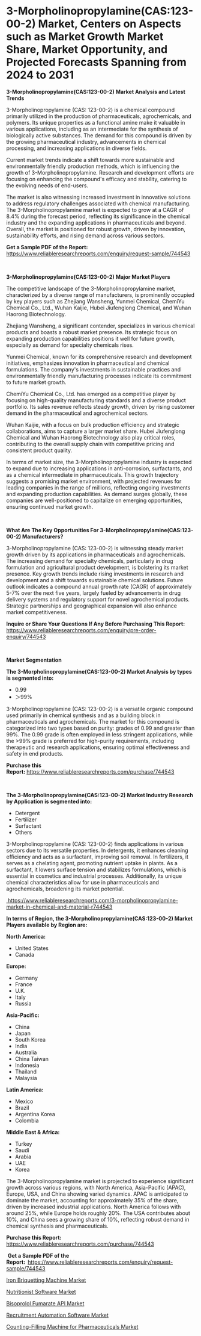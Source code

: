 <p><h1>3-Morpholinopropylamine(CAS:123-00-2) Market, Centers on Aspects such as Market Growth Market Share, Market Opportunity, and Projected Forecasts Spanning from 2024 to 2031</h1></p><p><strong>3-Morpholinopropylamine(CAS:123-00-2) Market Analysis and Latest Trends</strong></p>
<p><p>3-Morpholinopropylamine (CAS: 123-00-2) is a chemical compound primarily utilized in the production of pharmaceuticals, agrochemicals, and polymers. Its unique properties as a functional amine make it valuable in various applications, including as an intermediate for the synthesis of biologically active substances. The demand for this compound is driven by the growing pharmaceutical industry, advancements in chemical processing, and increasing applications in diverse fields. </p><p>Current market trends indicate a shift towards more sustainable and environmentally friendly production methods, which is influencing the growth of 3-Morpholinopropylamine. Research and development efforts are focusing on enhancing the compound's efficacy and stability, catering to the evolving needs of end-users. </p><p>The market is also witnessing increased investment in innovative solutions to address regulatory challenges associated with chemical manufacturing. The 3-Morpholinopropylamine market is expected to grow at a CAGR of 8.4% during the forecast period, reflecting its significance in the chemical industry and the expanding applications in pharmaceuticals and beyond. Overall, the market is positioned for robust growth, driven by innovation, sustainability efforts, and rising demand across various sectors.</p></p>
<p><strong>Get a Sample PDF of the Report:&nbsp;</strong> <a href="https://www.reliableresearchreports.com/enquiry/request-sample/744543?utm_campaign=16&utm_medium=2&utm_source=Github&utm_content=ia&utm_term=30102024&utm_id=3-morpholinopropylaminecas123-00-2">https://www.reliableresearchreports.com/enquiry/request-sample/744543</a></p>
<p>&nbsp;</p>
<p><strong>3-Morpholinopropylamine(CAS:123-00-2) Major Market Players</strong></p>
<p><p>The competitive landscape of the 3-Morpholinopropylamine market, characterized by a diverse range of manufacturers, is prominently occupied by key players such as Zhejiang Wansheng, Yunmei Chemical, ChemiYu Chemical Co., Ltd., Wuhan Kaijie, Hubei Jiufenglong Chemical, and Wuhan Haorong Biotechnology.  </p><p>Zhejiang Wansheng, a significant contender, specializes in various chemical products and boasts a robust market presence. Its strategic focus on expanding production capabilities positions it well for future growth, especially as demand for specialty chemicals rises. </p><p>Yunmei Chemical, known for its comprehensive research and development initiatives, emphasizes innovation in pharmaceutical and chemical formulations. The company's investments in sustainable practices and environmentally friendly manufacturing processes indicate its commitment to future market growth.</p><p>ChemiYu Chemical Co., Ltd. has emerged as a competitive player by focusing on high-quality manufacturing standards and a diverse product portfolio. Its sales revenue reflects steady growth, driven by rising customer demand in the pharmaceutical and agrochemical sectors.</p><p>Wuhan Kaijie, with a focus on bulk production efficiency and strategic collaborations, aims to capture a larger market share. Hubei Jiufenglong Chemical and Wuhan Haorong Biotechnology also play critical roles, contributing to the overall supply chain with competitive pricing and consistent product quality.</p><p>In terms of market size, the 3-Morpholinopropylamine industry is expected to expand due to increasing applications in anti-corrosion, surfactants, and as a chemical intermediate in pharmaceuticals. This growth trajectory suggests a promising market environment, with projected revenues for leading companies in the range of millions, reflecting ongoing investments and expanding production capabilities. As demand surges globally, these companies are well-positioned to capitalize on emerging opportunities, ensuring continued market growth.</p></p>
<p>&nbsp;</p>
<p><strong>What Are The Key Opportunities For 3-Morpholinopropylamine(CAS:123-00-2) Manufacturers?</strong></p>
<p><p>3-Morpholinopropylamine (CAS: 123-00-2) is witnessing steady market growth driven by its applications in pharmaceuticals and agrochemicals. The increasing demand for specialty chemicals, particularly in drug formulation and agricultural product development, is bolstering its market presence. Key growth trends include rising investments in research and development and a shift towards sustainable chemical solutions. Future outlook indicates a compound annual growth rate (CAGR) of approximately 5-7% over the next five years, largely fueled by advancements in drug delivery systems and regulatory support for novel agrochemical products. Strategic partnerships and geographical expansion will also enhance market competitiveness.</p></p>
<p><strong>Inquire or Share Your Questions If Any Before Purchasing This Report:</strong> <a href="https://www.reliableresearchreports.com/enquiry/pre-order-enquiry/744543?utm_campaign=16&utm_medium=2&utm_source=Github&utm_content=ia&utm_term=30102024&utm_id=3-morpholinopropylaminecas123-00-2">https://www.reliableresearchreports.com/enquiry/pre-order-enquiry/744543</a></p>
<p>&nbsp;</p>
<p><strong>Market Segmentation</strong></p>
<p><strong>The 3-Morpholinopropylamine(CAS:123-00-2) Market Analysis by types is segmented into:</strong></p>
<p><ul><li>0.99</li><li>＞99%</li></ul></p>
<p><p>3-Morpholinopropylamine (CAS: 123-00-2) is a versatile organic compound used primarily in chemical synthesis and as a building block in pharmaceuticals and agrochemicals. The market for this compound is categorized into two types based on purity: grades of 0.99 and greater than 99%. The 0.99 grade is often employed in less stringent applications, while the >99% grade is preferred for high-purity requirements, including therapeutic and research applications, ensuring optimal effectiveness and safety in end products.</p></p>
<p><strong>Purchase this Report:&nbsp;</strong><a href="https://www.reliableresearchreports.com/purchase/744543?utm_campaign=16&utm_medium=2&utm_source=Github&utm_content=ia&utm_term=30102024&utm_id=3-morpholinopropylaminecas123-00-2">https://www.reliableresearchreports.com/purchase/744543</a></p>
<p>&nbsp;</p>
<p><strong>The 3-Morpholinopropylamine(CAS:123-00-2) Market Industry Research by Application is segmented into:</strong></p>
<p><ul><li>Detergent</li><li>Fertilizer</li><li>Surfactant</li><li>Others</li></ul></p>
<p><p>3-Morpholinopropylamine (CAS: 123-00-2) finds applications in various sectors due to its versatile properties. In detergents, it enhances cleaning efficiency and acts as a surfactant, improving soil removal. In fertilizers, it serves as a chelating agent, promoting nutrient uptake in plants. As a surfactant, it lowers surface tension and stabilizes formulations, which is essential in cosmetics and industrial processes. Additionally, its unique chemical characteristics allow for use in pharmaceuticals and agrochemicals, broadening its market potential.</p></p>
<p><a href="https://www.reliableresearchreports.com/3-morpholinopropylamine-market-in-chemical-and-material-r744543?utm_campaign=16&utm_medium=2&utm_source=Github&utm_content=ia&utm_term=30102024&utm_id=3-morpholinopropylaminecas123-00-2">&nbsp;https://www.reliableresearchreports.com/3-morpholinopropylamine-market-in-chemical-and-material-r744543</a></p>
<p><strong>In terms of Region, the 3-Morpholinopropylamine(CAS:123-00-2) Market Players available by Region are:</strong></p>
<p>
    <p> <strong> North America: </strong>
        <ul>
            <li>United States</li>
            <li>Canada</li>
        </ul>
        </p> 
    <p> <strong> Europe: </strong>
        <ul>
            <li>Germany</li>
            <li>France</li>
            <li>U.K.</li>
            <li>Italy</li>
            <li>Russia</li>
        </ul>
        </p> 
    <p> <strong> Asia-Pacific: </strong>
        <ul>
            <li>China</li>
            <li>Japan</li>
            <li>South Korea</li>
            <li>India</li>
            <li>Australia</li>
            <li>China Taiwan</li>
            <li>Indonesia</li>
            <li>Thailand</li>
            <li>Malaysia</li>
        </ul>
        </p> 
    <p> <strong> Latin America: </strong>
        <ul>
            <li>Mexico</li>
            <li>Brazil</li>
            <li>Argentina Korea</li>
            <li>Colombia</li>
        </ul>
        </p> 
    <p> <strong> Middle East & Africa: </strong>
        <ul>
            <li>Turkey</li>
            <li>Saudi</li>
            <li>Arabia</li>
            <li>UAE</li>
            <li>Korea</li>
        </ul>
    </p>
    </p>
<p><p>The 3-Morpholinopropylamine market is projected to experience significant growth across various regions, with North America, Asia-Pacific (APAC), Europe, USA, and China showing varied dynamics. APAC is anticipated to dominate the market, accounting for approximately 35% of the share, driven by increased industrial applications. North America follows with around 25%, while Europe holds roughly 20%. The USA contributes about 10%, and China sees a growing share of 10%, reflecting robust demand in chemical synthesis and pharmaceuticals.</p></p>
<p><strong>Purchase this Report: </strong><a href="https://www.reliableresearchreports.com/purchase/744543?utm_campaign=16&utm_medium=2&utm_source=Github&utm_content=ia&utm_term=30102024&utm_id=3-morpholinopropylaminecas123-00-2">https://www.reliableresearchreports.com/purchase/744543</a></p>
<p>&nbsp;<strong>Get a Sample PDF of the Report:&nbsp;&nbsp;</strong><a href="https://www.reliableresearchreports.com/enquiry/request-sample/744543?utm_campaign=16&utm_medium=2&utm_source=Github&utm_content=ia&utm_term=30102024&utm_id=3-morpholinopropylaminecas123-00-2">https://www.reliableresearchreports.com/enquiry/request-sample/744543</a></p>
<p><strong></strong></p>
<p><p><a href="https://issuu.com/reportprime-2/docs/iron-briquetting-machine-market-siz_19ca9dfb8c3fd5?utm_campaign=16&utm_medium=2&utm_source=Github&utm_content=ia&utm_term=30102024&utm_id=3-morpholinopropylaminecas123-00-2">Iron Briquetting Machine Market</a></p><p><a href="https://www.linkedin.com/pulse/nutritionist-software-value-chain-analysis-from-raw-materials-xwc3e?utm_campaign=16&utm_medium=2&utm_source=Github&utm_content=ia&utm_term=30102024&utm_id=3-morpholinopropylaminecas123-00-2">Nutritionist Software Market</a></p><p><a href="https://github.com/maniehilp9ib/Market-Research-Report-List-1/blob/main/bisoprolol-fumarate-api-market.md?utm_campaign=16&utm_medium=2&utm_source=Github&utm_content=ia&utm_term=30102024&utm_id=3-morpholinopropylaminecas123-00-2">Bisoprolol Fumarate API Market</a></p><p><a href="https://www.linkedin.com/pulse/disruption-innovation-recruitment-automation-software-industry-oxhfe?utm_campaign=16&utm_medium=2&utm_source=Github&utm_content=ia&utm_term=30102024&utm_id=3-morpholinopropylaminecas123-00-2">Recruitment Automation Software Market</a></p><p><a href="https://issuu.com/reportprime-2/docs/counting-filling-machine-for-pharma_f656cb392e0f0f?utm_campaign=16&utm_medium=2&utm_source=Github&utm_content=ia&utm_term=30102024&utm_id=3-morpholinopropylaminecas123-00-2">Counting-Filling Machine for Pharmaceuticals Market</a></p></p>